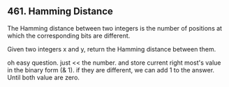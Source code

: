 ## 461. Hamming Distance

The Hamming distance between two integers is the number of positions at which the corresponding bits are different.

Given two integers x and y, return the Hamming distance between them.

oh easy question. just << the number. and store current right most's value in the binary form (& 1). if they are different, we can add 1 to the answer. Until both value are zero.
